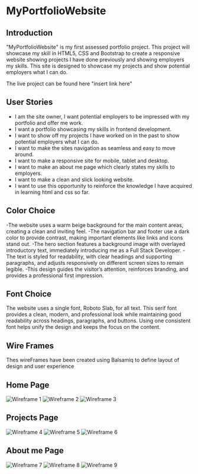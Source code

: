 # MyPortfolioWebsite

## Introduction
"MyPortfolioWebsite" is my first assessed portfolio project. This project will showcase my skill in HTML5, CSS and Bootstrap to create
a responsive website showing projects I have done previously and showing employers my skills. This site is designed to showcase my projects and 
show potential employers what I can do.

The live project can be found here "insert link here"


## User Stories
- I am the site owner, I want potential employers to be impressed with my portfolio and offer me work.
- I want a portfolio showcasing my skills in frontend development.
- I want to show off my projects I have worked on in the past to show potential employers what I can do.
- I want to make the sites navigation as seamless and easy to move around.
- I want to make a responsive site for mobile, tablet and desktop.
- I want to make an about me page which clearly states my skills to employers.
- I want to make a clean and slick looking website.
- I want to use this opportunity to reinforce the knowledge I have acquired in learning html and css so far.

## Color Choice
-The website uses a warm beige background for the main content areas, creating a clean and inviting feel. 
-The navigation bar and footer use a dark color to provide contrast, making important elements like links and icons stand out.
-The hero section features a background image with overlayed introductory text, immediately introducing me as a Full Stack Developer. 
-The text is styled for readability, with clear headings and supporting paragraphs, and adjusts responsively on different screen sizes to remain legible. 
-This design guides the visitor’s attention, reinforces branding, and provides a professional first impression.

## Font Choice
The website uses a single font, Roboto Slab, for all text. This serif font provides a clean, modern, and professional look while maintaining good readability across headings, paragraphs, and buttons. Using one consistent font helps unify the design and keeps the focus on the content.

## Wire Frames
Thes wireFrames have been created using Balsamiq to define layout of design and user experience

## Home Page
![Wireframe 1](assets/images/DesktopPage1.png)
![Wireframe 2](assets/images/IpadPage1.png)
![Wireframe 3](assets/images/PhonePage1.png)

## Projects Page
![Wireframe 4](assets/images/DesktopPage2.png)
![Wireframe 5](assets/images/tabletpage2.png)
![Wireframe 6](assets/images/PhonePage2.png)

## About me Page
![Wireframe 7](assets/images/PageThreeDesktop.png)
![Wireframe 8](assets/images/Ipadpage3.png)
![Wireframe 9](assets/images/PhonePage3.png)